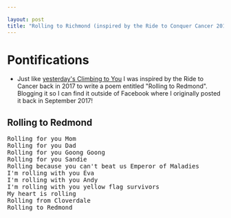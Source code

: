 ```yaml
---

layout: post
title: "Rolling to Richmond (inspired by the Ride to Conquer Cancer 2017)"
---
```


# Pontifications

* Just like [yesterday's Climbing to You](http://rolandtanglao.com/2019/08/12/p1-climbing-to-you-cypress-challenge/) I was inspired by the Ride to Cancer back in 2017 to write a poem entitled "Rolling to Redmond". Blogging it so I can find it outside of Facebook where I originally posted it back in September 2017!

## Rolling to Redmond

<pre>
Rolling for you Mom
Rolling for you Dad
Rolling for you Goong Goong
Rolling for you Sandie
Rolling because you can't beat us Emperor of Maladies
I'm rolling with you Éva
I'm rolling with you Andy
I'm rolling with you yellow flag survivors
My heart is rolling
Rolling from Cloverdale
Rolling to Redmond
</pre>